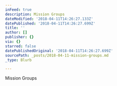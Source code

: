 ```yaml
---
inFeed: true
description: Mission Groups
dateModified: '2018-04-11T14:26:27.133Z'
datePublished: '2018-04-11T14:26:27.699Z'
title: ''
author: []
publisher: {}
via: {}
starred: false
datePublishedOriginal: '2018-04-11T14:26:27.699Z'
sourcePath: _posts/2018-04-11-mission-groups.md
_type: Blurb

---
```

Mission Groups